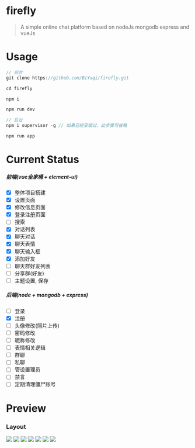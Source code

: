# firefly

> A simple online chat platform based on nodeJs mongodb express and vueJs

# Usage
```js
// 前台
git clone https://github.com/BiYuqi/firefly.git

cd firefly

npm i

npm run dev

// 后台
npm i supervisor -g // 如果已经安装过，此步骤可省略

npm run app
```

# Current Status
##### 前端(vue全家桶 + element-ui)
- [x] 整体项目搭建
- [x] 设置页面
- [x] 修改信息页面
- [x] 登录注册页面
- [ ] 搜索
- [x] 对话列表
- [x] 聊天对话
- [x] 聊天表情
- [x] 聊天输入框
- [x] 添加好友
- [ ] 聊天群好友列表
- [ ] 分享群(好友)
- [ ] 主题设置, 保存
##### 后端(node + mongodb + express)
- [ ] 登录
- [x] 注册
- [ ] 头像修改(照片上传)
- [ ] 密码修改
- [ ] 昵称修改
- [ ] 表情相关逻辑
- [ ] 群聊
- [ ] 私聊
- [ ] 管设置理员
- [ ] 禁言
- [ ] 定期清理僵尸账号
# Preview
### Layout
![](http://oq4hkch8e.bkt.clouddn.com/home-page%E5%89%AF%E6%9C%AC.jpg)
![](http://oq4hkch8e.bkt.clouddn.com/home-login%E5%89%AF%E6%9C%AC.jpg)
![](http://oq4hkch8e.bkt.clouddn.com/home-unlogin2.jpg)
![](http://oq4hkch8e.bkt.clouddn.com/login2.jpg)
![](http://oq4hkch8e.bkt.clouddn.com/firefly-editor%E5%89%AF%E6%9C%AC.jpg)
![](http://oq4hkch8e.bkt.clouddn.com/firefly-setting%E5%89%AF%E6%9C%AC.jpg)
![](http://oq4hkch8e.bkt.clouddn.com/firefly-about%E5%89%AF%E6%9C%AC.jpg)